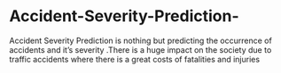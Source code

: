 # Accident-Severity-Prediction-
Accident Severity Prediction is nothing but predicting the occurrence of accidents and it’s  severity .There is a huge impact on the society due to traffic accidents where there is a great  costs of fatalities and injuries 
